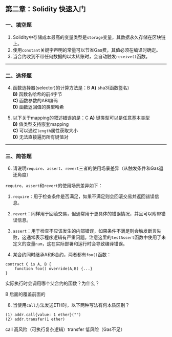 ## 第二章：Solidity 快速入门

### 一、填空题

1. Solidity中存储成本最高的变量类型是`storage`变量，其数据永久存储在区块链上。  
2. 使用`constant`关键字声明的常量可以节省Gas费，其值必须在编译时确定。  
4. 当合约收到不带任何数据的以太转账时，会自动触发`receive()`函数。  

---

### 二、选择题

4. 函数选择器(selector)的计算方法是：B
   **A)** sha3(函数签名)  
   **B)** 函数名哈希的前4字节  
   **C)** 函数参数的ABI编码  
   **D)** 函数返回值的类型哈希  

5. 以下关于mapping的叙述错误的是：C
   **A)** 键类型可以是任意基本类型  
   **B)** 值类型支持嵌套mapping  
   **C)** 可以通过`length`属性获取大小  
   **D)** 无法直接遍历所有键值对  

---

### 三、简答题

6. 请说明`require`、`assert`、`revert`三者的使用场景差异（从触发条件和Gas退还角度）

`require`、`assert`和`revert`的使用场景差异如下：

1. `require`：用于检查条件是否满足，如果不满足则会回滚交易并返回错误信息。
2. `revert`：同样用于回滚交易，但通常用于更具体的错误情况，并且可以附带错误信息。
3. `assert`：用于检查不应该发生的内部错误，如果条件不满足则会触发断言失败，这通常表示程序逻辑有严重问题。注意这里的`testAssert`函数中使用了未定义的变量`num`，这在实际部署和运行时会导致编译错误。


7. 某合约同时继承A和B合约，两者都有`foo()`函数：

```solidity
contract C is A, B {
    function foo() override(A,B) {...}
}
```

实际执行时会调用哪个父合约的函数？为什么？

B 后面的覆盖前面的

8. 当使用`call`方法发送ETH时，以下两种写法有何本质区别？

```solidity
(1) addr.call{value: 1 ether}("")
(2) addr.transfer(1 ether)
```
call 高风险（可执行复杂逻辑）transfer	低风险（Gas不足）